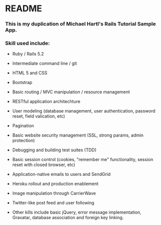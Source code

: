 # README

### This is my duplication of Michael Hartl's Rails Tutorial Sample App. 

### Skill used include:

* Ruby / Rails 5.2

* Intermediate command line / git

* HTML 5 and CSS

* Bootstrap

* Basic routing / MVC manipulation / resource management

* RESTful application architechture

* User modeling (database management, user authentication, password reset, field valication, etc)

* Pagination

* Basic website security management (SSL, strong params, admin protection) 

* Debugging and building test suites (TDD)

* Basic session control (cookies, "remember me" functionality, session reset with closed browser, etc)

* Application-native emails to users and SendGrid

* Heroku rollout and production enablement

* Image manipulation through CarrierWave

* Twitter-like post feed and user following

* Other kills include basic jQuery, error message implementation, Gravatar, database association and foreign key linking.


